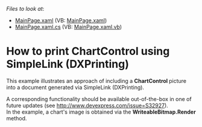 <!-- default file list -->
*Files to look at*:

* [MainPage.xaml](./CS/ChartPrinting/MainPage.xaml) (VB: [MainPage.xaml](./VB/ChartPrinting/MainPage.xaml))
* [MainPage.xaml.cs](./CS/ChartPrinting/MainPage.xaml.cs) (VB: [MainPage.xaml.vb](./VB/ChartPrinting/MainPage.xaml.vb))
<!-- default file list end -->
# How to print ChartControl using SimpleLink (DXPrinting)


<p>This example illustrates an approach of including a <strong>ChartControl </strong>picture into a document generated via SimpleLink (DXPrinting).</p><p>A corresponding functionality should be available out-of-the-box in one of future updates (see <a href="http://www.devexpress.com/issue=S32927">http://www.devexpress.com/issue=S32927</a>).<br />
In the example, a chart's image is obtained via the  <strong>WriteableBitmap.Render</strong> method.</p>

<br/>


